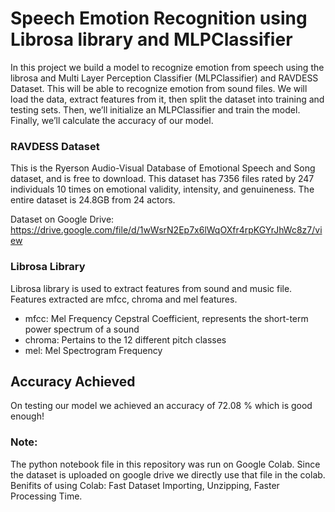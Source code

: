 # Speech Emotion Recognition using Librosa library and MLPClassifier
In this project we build a model to recognize emotion from speech using the librosa and Multi Layer Perception Classifier (MLPClassifier) and RAVDESS Dataset. This will be able to recognize emotion from sound files. We will load the data, extract features from it, then split the dataset into training and testing sets. Then, we’ll initialize an MLPClassifier and train the model. Finally, we’ll calculate the accuracy of our model.

### RAVDESS Dataset
This is the Ryerson Audio-Visual Database of Emotional Speech and Song dataset, and is free to download. This dataset has 7356 files rated by 247 individuals 10 times on emotional validity, intensity, and genuineness. The entire dataset is 24.8GB from 24 actors.

Dataset on Google Drive: https://drive.google.com/file/d/1wWsrN2Ep7x6lWqOXfr4rpKGYrJhWc8z7/view

### Librosa Library
Librosa library is used to extract features from sound and music file. Features extracted are mfcc, chroma and mel features.
 - mfcc: Mel Frequency Cepstral Coefficient, represents the short-term power spectrum of a sound
 - chroma: Pertains to the 12 different pitch classes
 - mel: Mel Spectrogram Frequency

## Accuracy Achieved
On testing our model we achieved an accuracy of 72.08 % which is good enough!

### Note:
The python notebook file in this repository was run on Google Colab. Since the dataset is uploaded on google drive we directly use that file in the colab. Benifits of using Colab: Fast Dataset Importing, Unzipping, Faster Processing Time.

